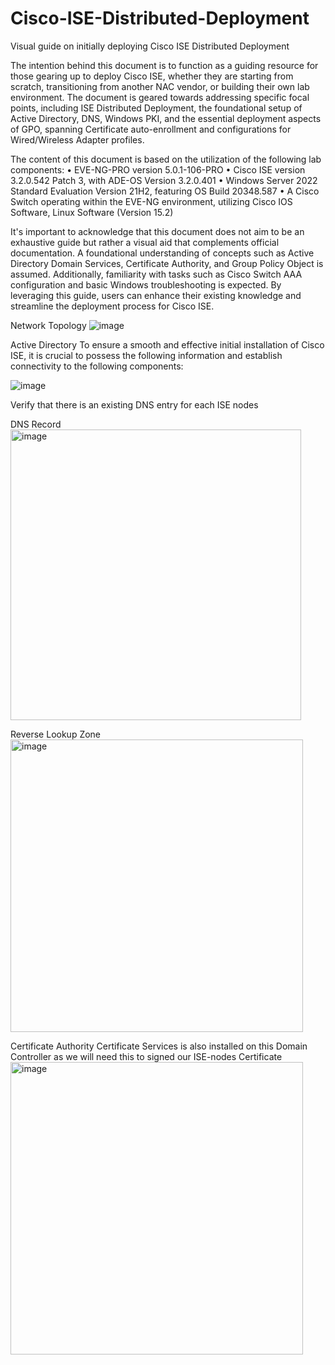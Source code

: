 # Cisco-ISE-Distributed-Deployment
Visual guide on initially deploying Cisco ISE Distributed Deployment

The intention behind this document is to function as a guiding resource for those gearing up to deploy Cisco ISE, whether they are starting from scratch, transitioning from another NAC vendor, or building their own lab environment. The document is geared towards addressing specific focal points, including ISE Distributed Deployment, the foundational setup of Active Directory, DNS, Windows PKI, and the essential deployment aspects of GPO, spanning Certificate auto-enrollment and configurations for Wired/Wireless Adapter profiles.

The content of this document is based on the utilization of the following lab components:
•	EVE-NG-PRO version 5.0.1-106-PRO
•	Cisco ISE version 3.2.0.542 Patch 3, with ADE-OS Version 3.2.0.401
•	Windows Server 2022 Standard Evaluation Version 21H2, featuring OS Build 20348.587
•	A Cisco Switch operating within the EVE-NG environment, utilizing Cisco IOS Software, Linux Software (Version 15.2)

It's important to acknowledge that this document does not aim to be an exhaustive guide but rather a visual aid that complements official documentation. A foundational understanding of concepts such as Active Directory Domain Services, Certificate Authority, and Group Policy Object is assumed. Additionally, familiarity with tasks such as Cisco Switch AAA configuration and basic Windows troubleshooting is expected. By leveraging this guide, users can enhance their existing knowledge and streamline the deployment process for Cisco ISE.

Network Topology
![image](https://github.com/user-attachments/assets/35a91373-15cf-4527-b927-e9197ac4c60a)

Active Directory
To ensure a smooth and effective initial installation of Cisco ISE, it is crucial to possess the following information and establish connectivity to the following components:

![image](https://github.com/user-attachments/assets/054ef2d2-9429-4414-a63e-a5c9937ce35c)

Verify that there is an existing DNS entry for each ISE nodes

DNS Record
<img width="465" alt="image" src="https://github.com/user-attachments/assets/5d88c5b0-3d7e-4868-a490-ce7e0bce055d" />

Reverse Lookup Zone
<img width="468" alt="image" src="https://github.com/user-attachments/assets/9ab2d2c9-9a82-4484-ba4d-995675168dec" />

Certificate Authority
Certificate Services is also installed on this Domain Controller as we will need this to signed our ISE-nodes Certificate
<img width="468" alt="image" src="https://github.com/user-attachments/assets/a36ae40c-9011-47be-aaf6-3937daa9c2e5" />



